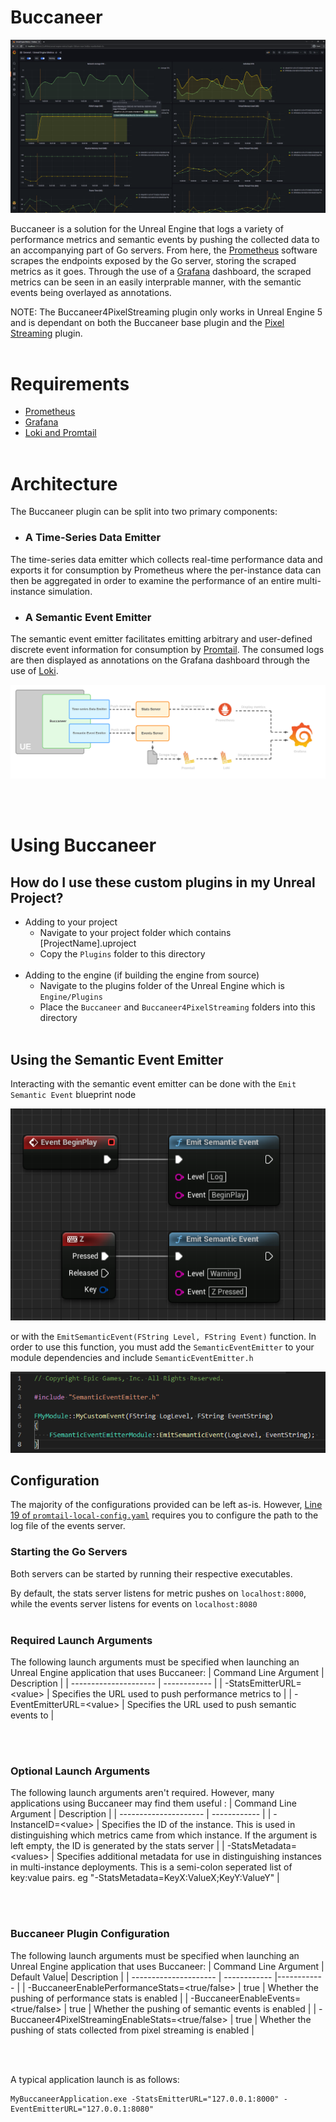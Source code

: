 # Buccaneer

<p align="center">
    <img src="Images/Dashboard.png">
</p>


Buccaneer is a solution for the Unreal Engine that logs a variety of performance metrics and semantic events by pushing the collected data to an accompanying part of Go servers. From here, the [Prometheus](https://prometheus.io/) software scrapes the endpoints exposed by the Go server, storing the scraped metrics as it goes. Through the use of a [Grafana](https://grafana.com/) dashboard, the scraped metrics can be seen in an easily interprable manner, with the semantic events being overlayed as annotations.

NOTE: The Buccaneer4PixelStreaming plugin only works in Unreal Engine 5 and is dependant on both the Buccaneer base plugin and the [Pixel Streaming](https://docs.unrealengine.com/4.27/en-US/SharingAndReleasing/PixelStreaming/) plugin.
<br/></br>

# Requirements
* [Prometheus](https://prometheus.io/download/)
* [Grafana](https://grafana.com/grafana/download?platform=windows)
* [Loki and Promtail](https://github.com/grafana/loki/releases)
<br/></br>

# Architecture
The Buccaneer plugin can be split into two primary components:

* ### A Time-Series Data Emitter
The time-series data emitter which collects real-time performance data and exports it for consumption by Prometheus where the per-instance data can then be aggregated in order to examine the performance of an entire multi-instance simulation.

* ### A Semantic Event Emitter
The semantic event emitter facilitates emitting arbitrary and user-defined discrete event information for consumption by [Promtail](https://grafana.com/docs/loki/latest/clients/promtail/). The consumed logs are then displayed as annotations on the Grafana dashboard through the use of [Loki](https://grafana.com/oss/loki/).

<p align="center">
    <img src="Images/Buccaneer.png">
</p>

<br/></br>

# Using Buccaneer
## How do I use these custom plugins in my Unreal Project?
* Adding to your project
    * Navigate to your project folder which contains [ProjectName].uproject
    * Copy the `Plugins` folder to this directory
<br></br>
* Adding to the engine (if building the engine from source)
    * Navigate to the plugins folder of the Unreal Engine which is `Engine/Plugins`
    * Place the `Buccaneer` and `Buccaneer4PixelStreaming` folders into this directory
<br></br>

## Using the Semantic Event Emitter
Interacting with the semantic event emitter can be done with the `Emit Semantic Event` blueprint node 

<p align="center">
    <img src="Images/EventBP.png">
</p>

or with the `EmitSemanticEvent(FString Level, FString Event)` function. In order to use this function, you must add the `SemanticEventEmitter` to your module dependencies and include `SemanticEventEmitter.h`

<p align="center">
    <img src="Images/C++.png">
</p>

## Configuration
The majority of the configurations provided can be left as-is. However, [Line 19 of `promtail-local-config.yaml`](https://github.com/Belchy06/Buccaneer/blob/48aff076edbfad76fe349c0de4d85e52f7b3d0c2/Configs/promtail-local-config.yaml#L19) requires you to configure the path to the log file of the events server. 

### Starting the Go Servers
Both servers can be started by running their respective executables. 

By default, the stats server listens for metric pushes on `localhost:8000`, while the events server listens for events on `localhost:8080`
<br></br>

### Required Launch Arguments
The following launch arguments must be specified when launching an Unreal Engine application that uses Buccaneer:
| Command Line Argument | Description |
| --------------------- | ------------ |
| -StatsEmitterURL=\<value> | Specifies the URL used to push performance metrics to |
| -EventEmitterURL=\<value> | Specifies the URL used to push semantic events to |

<br></br>

### Optional Launch Arguments
The following launch arguments aren't required. However, many applications using Buccaneer may find them useful :
| Command Line Argument | Description |
| --------------------- | ------------ |
| -InstanceID=\<value> | Specifies the ID of the instance. This is used in distinguishing which metrics came from which instance. If the argument is left empty, the ID is generated by the stats server |
| -StatsMetadata=\<values> | Specifies additional metadata for use in distinguishing instances in multi-instance deployments. This is a semi-colon seperated list of key:value pairs. eg "-StatsMetadata=KeyX:ValueX;KeyY:ValueY" |

<br></br>

### Buccaneer Plugin Configuration
The following launch arguments must be specified when launching an Unreal Engine application that uses Buccaneer:
| Command Line Argument | Default Value| Description |
| --------------------- | ------------ |------------ |
| -BuccaneerEnablePerformanceStats=\<true/false> | true | Whether the pushing of performance stats is enabled |
| -BuccaneerEnableEvents=\<true/false> | true | Whether the pushing of semantic events is enabled |
| -Buccaneer4PixelStreamingEnableStats=\<true/false> | true | Whether the pushing of stats collected from pixel streaming is enabled |

<br></br>

A typical application launch is as follows:
```
MyBuccaneerApplication.exe -StatsEmitterURL="127.0.0.1:8000" -EventEmitterURL="127.0.0.1:8080"
```